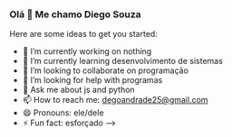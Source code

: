 ###  Olá 👋 Me chamo Diego Souza

Here are some ideas to get you started:

- 🔭 I’m currently working on nothing
- 🌱 I’m currently learning desenvolvimento de sistemas
- 👯 I’m looking to collaborate on programação
- 🤔 I’m looking for help with programas
- 💬 Ask me about js and python
- 📫 How to reach me: degoandrade25@gmail.com
- 😄 Pronouns: ele/dele
- ⚡ Fun fact: esforçado
-->
